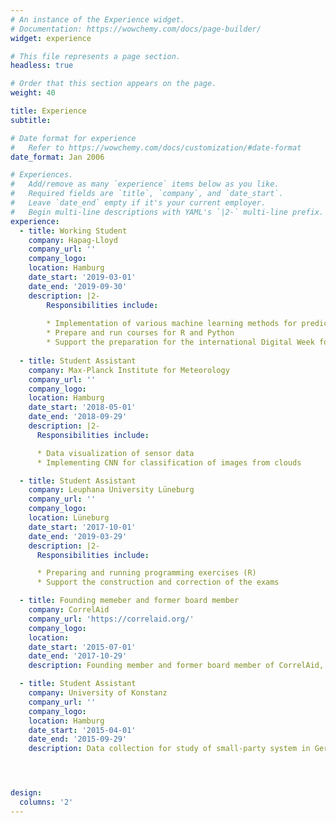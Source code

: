 ```yaml
---
# An instance of the Experience widget.
# Documentation: https://wowchemy.com/docs/page-builder/
widget: experience

# This file represents a page section.
headless: true

# Order that this section appears on the page.
weight: 40

title: Experience
subtitle:

# Date format for experience
#   Refer to https://wowchemy.com/docs/customization/#date-format
date_format: Jan 2006

# Experiences.
#   Add/remove as many `experience` items below as you like.
#   Required fields are `title`, `company`, and `date_start`.
#   Leave `date_end` empty if it's your current employer.
#   Begin multi-line descriptions with YAML's `|2-` multi-line prefix.
experience:
  - title: Working Student
    company: Hapag-Lloyd
    company_url: ''
    company_logo: 
    location: Hamburg
    date_start: '2019-03-01'
    date_end: '2019-09-30'
    description: |2-
        Responsibilities include:
        
        * Implementation of various machine learning methods for prediction tasks
        * Prepare and run courses for R and Python
        * Support the preparation for the international Digital Week for the digital transformation of Hapag-Lloyd
        
  - title: Student Assistant
    company: Max-Planck Institute for Meteorology
    company_url: ''
    company_logo: 
    location: Hamburg
    date_start: '2018-05-01'
    date_end: '2018-09-29'
    description: |2-
      Responsibilities include:

      * Data visualization of sensor data  
      * Implementing CNN for classification of images from clouds

  - title: Student Assistant
    company: Leuphana University Lüneburg
    company_url: ''
    company_logo: 
    location: Lüneburg
    date_start: '2017-10-01'
    date_end: '2019-03-29'
    description: |2-
      Responsibilities include:

      * Preparing and running programming exercises (R)
      * Support the construction and correction of the exams 

  - title: Founding memeber and former board member
    company: CorrelAid
    company_url: 'https://correlaid.org/'
    company_logo: 
    location: 
    date_start: '2015-07-01'
    date_end: '2017-10-29'
    description: Founding member and former board member of CorrelAid, a data science non-profit

  - title: Student Assistant
    company: University of Konstanz
    company_url: ''
    company_logo: 
    location: Hamburg
    date_start: '2015-04-01'
    date_end: '2015-09-29'
    description: Data collection for study of small-party system in Germany




design:
  columns: '2'
---
```

